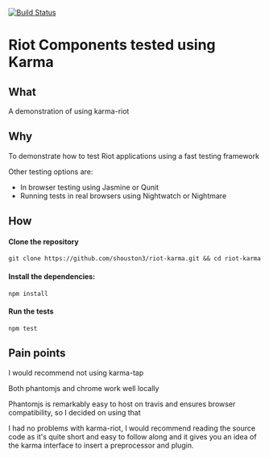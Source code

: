[![Build Status](https://travis-ci.org/shouston3/riot-karma.svg?branch=master)](https://travis-ci.org/shouston3/riot-karma)
# Riot Components tested using Karma

## What

A demonstration of using karma-riot

## Why

To demonstrate how to test Riot applications using a fast testing framework

Other testing options are:

- In browser testing using Jasmine or Qunit
- Running tests in real browsers using Nightwatch or Nightmare

## How

#### Clone the repository
```
git clone https://github.com/shouston3/riot-karma.git && cd riot-karma
```

#### Install the dependencies:
```
npm install
```

#### Run the tests
```
npm test
```

## Pain points

I would recommend not using karma-tap

Both phantomjs and chrome work well locally

Phantomjs is remarkably easy to host on travis and ensures browser compatibility, so I decided on using that

I had no problems with karma-riot, I would recommend reading the source code as it's quite short and easy to follow along and it gives you an idea of the karma interface to insert a preprocessor and plugin.

